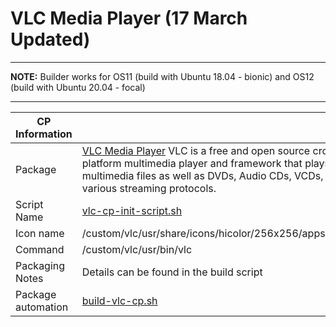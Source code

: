 # VLC Media Player (17 March Updated)

-----

**NOTE:** Builder works for OS11 (build with Ubuntu 18.04 - bionic) and OS12 (build with Ubuntu 20.04 - focal)

-----

|  CP Information |            |
|-----------------|------------|
| Package | [VLC Media Player](https://www.videolan.org/vlc/) VLC is a free and open source cross-platform multimedia player and framework that plays most multimedia files as well as DVDs, Audio CDs, VCDs, and various streaming protocols. |
| Script Name | [vlc-cp-init-script.sh](build/vlc-cp-init-script.sh) |
| Icon name | /custom/vlc/usr/share/icons/hicolor/256x256/apps/vlc.png |
| Command | /custom/vlc/usr/bin/vlc |
| Packaging Notes | Details can be found in the build script |
| Package automation | [build-vlc-cp.sh](build/build-vlc-cp.sh) |
